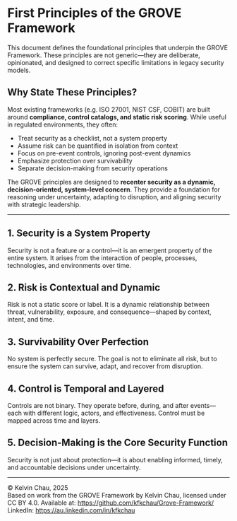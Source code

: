 # First Principles of the GROVE Framework

This document defines the foundational principles that underpin the GROVE Framework. These principles are not generic—they are deliberate, opinionated, and designed to correct specific limitations in legacy security models.

## Why State These Principles?

Most existing frameworks (e.g. ISO 27001, NIST CSF, COBIT) are built around **compliance, control catalogs, and static risk scoring**. While useful in regulated environments, they often:
- Treat security as a checklist, not a system property
- Assume risk can be quantified in isolation from context
- Focus on pre-event controls, ignoring post-event dynamics
- Emphasize protection over survivability
- Separate decision-making from security operations

The GROVE principles are designed to **recenter security as a dynamic, decision-oriented, system-level concern**. They provide a foundation for reasoning under uncertainty, adapting to disruption, and aligning security with strategic leadership.

---

## 1. Security is a System Property

Security is not a feature or a control—it is an emergent property of the entire system. It arises from the interaction of people, processes, technologies, and environments over time.

## 2. Risk is Contextual and Dynamic

Risk is not a static score or label. It is a dynamic relationship between threat, vulnerability, exposure, and consequence—shaped by context, intent, and time.

## 3. Survivability Over Perfection

No system is perfectly secure. The goal is not to eliminate all risk, but to ensure the system can survive, adapt, and recover from disruption.

## 4. Control is Temporal and Layered

Controls are not binary. They operate before, during, and after events—each with different logic, actors, and effectiveness. Control must be mapped across time and layers.

## 5. Decision-Making is the Core Security Function

Security is not just about protection—it is about enabling informed, timely, and accountable decisions under uncertainty.

---

© Kelvin Chau, 2025  
Based on work from the GROVE Framework by Kelvin Chau, licensed under CC BY 4.0. Available at: https://github.com/kfkchau/Grove-Framework/
LinkedIn: https://au.linkedin.com/in/kfkchau
